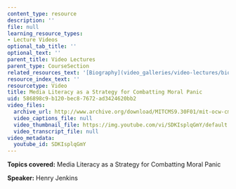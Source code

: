```yaml
---
content_type: resource
description: ''
file: null
learning_resource_types:
- Lecture Videos
optional_tab_title: ''
optional_text: ''
parent_title: Video Lectures
parent_type: CourseSection
related_resources_text: '[Biography](video_galleries/video-lectures/biography#hj)'
resource_index_text: ''
resourcetype: Video
title: Media Literacy as a Strategy for Combatting Moral Panic
uid: 586898c9-b120-bec8-7672-ad3424620bb2
video_files:
  archive_url: http://www.archive.org/download/MITCMS9.30F01/mit-ocw-cms930-henry-03jul2003-220k.mp4
  video_captions_file: null
  video_thumbnail_file: https://img.youtube.com/vi/SDKIsplqGmY/default.jpg
  video_transcript_file: null
video_metadata:
  youtube_id: SDKIsplqGmY
---
```


**Topics covered:** Media Literacy as a Strategy for Combatting Moral Panic

**Speaker:** Henry Jenkins

